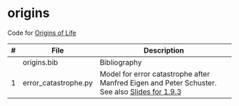# origins 

Code for [Origins of Life](https://www.complexityexplorer.org/courses/95-origins-of-life)

|#|File|Description|
|---|----------------|-----------------------------------------------------------|
|   |origins.bib|Bibliography|
|1|error_catastrophe.py|Model for error catastrophe after Manfred Eigen and Peter Schuster. See also [Slides for 1.9.3](https://complexityexplorer.s3.amazonaws.com/originsoflife/unit1/origin+quasispecie2s_fix_short+(1).pdf)|
